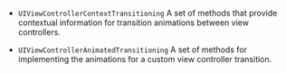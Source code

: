



* `UIViewControllerContextTransitioning`
A set of methods that provide contextual information for transition animations between view controllers.

* `UIViewControllerAnimatedTransitioning`
A set of methods for implementing the animations for a custom view controller transition.
